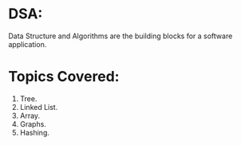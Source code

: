 # DSA: 
Data Structure and Algorithms are the building blocks for a software application.

# Topics Covered:
1. Tree.
2. Linked List.
3. Array.
4. Graphs.
5. Hashing.
